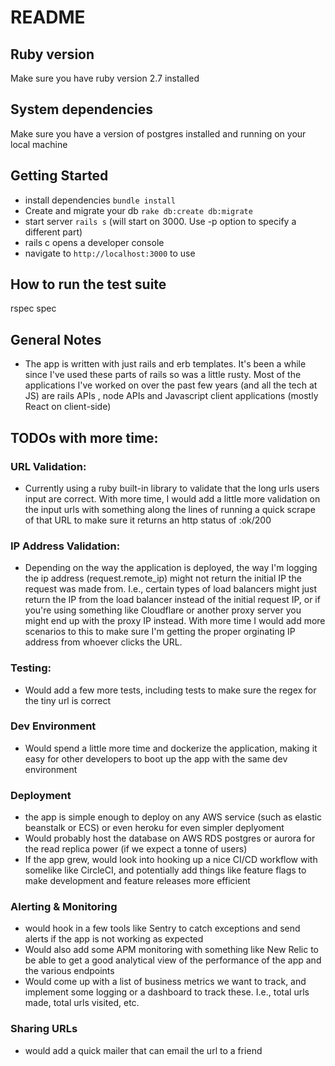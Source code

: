 # README

## Ruby version
Make sure you have ruby version 2.7 installed

## System dependencies
Make sure you have a version of postgres installed and running on your local machine

## Getting Started
- install dependencies `bundle install`
- Create and migrate your db `rake db:create db:migrate`
- start server `rails s` (will start on 3000. Use -p option to specify a different part)
- rails c opens a developer console
- navigate to `http://localhost:3000` to use 

## How to run the test suite
rspec spec

## General Notes
- The app is written with just rails and erb templates.  It's been a while since I've used these parts of rails so was a little rusty.  Most of the applications I've worked on over the past few years (and all the tech at JS) are rails APIs , node APIs and Javascript client applications (mostly React on client-side)

## TODOs with more time:

### URL Validation:
- Currently using a ruby built-in library to validate that the long urls users input are correct.  With more time, I would add a little more validation on the input urls with something along the lines of running a quick scrape of that URL to make sure it returns an http status of :ok/200

### IP Address Validation:
- Depending on the way the application is deployed, the way I'm logging the ip address (request.remote_ip) might not return the initial IP the request was made from.  I.e., certain types of load balancers might just return the IP from the load balancer instead of the initial request IP, or if you're using something like Cloudflare or another proxy server you might end up with the proxy IP instead.  With more time I would add more scenarios to this to make sure I'm getting the proper orginating IP address from whoever clicks the URL.

### Testing:
- Would add a few more tests, including tests to make sure the regex for the tiny url is correct

### Dev Environment
- Would spend a little more time and dockerize the application, making it easy for other developers to boot up the app with the same dev environment

### Deployment
- the app is simple enough to deploy on any AWS service (such as elastic beanstalk or ECS) or even heroku for even simpler deplyoment
- Would probably host the database on AWS RDS postgres or aurora for the read replica power (if we expect a tonne of users)
- If the app grew, would look into hooking up a nice CI/CD workflow with somelike like CircleCI, and potentially add things like feature flags to make development and feature releases more efficient

### Alerting & Monitoring
- would hook in a few tools like Sentry to catch exceptions and send alerts if the app is not working as expected
- Would also add some APM monitoring with something like New Relic to be able to get a good analytical view of the performance of the app and the various endpoints
- Would come up with a list of business metrics we want to track, and implement some logging or a dashboard to track these.  I.e., total urls made, total urls visited, etc.

### Sharing URLs
- would add a quick mailer that can email the url to a friend
